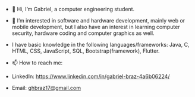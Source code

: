 - 👋 Hi, I’m Gabriel, a computer engineering student.

- 👀 I’m interested in software and hardware development, mainly web or mobile development, but I also have an interest in learning computer security, hardware coding
and computer graphics as well.

- I have basic knowledge in the following languages/frameworks: Java, C, HTML, CSS, JavaScript, SQL, Bootstrap(framework), Flutter.

- 📫 How to reach me:
- LinkedIn: https://www.linkedin.com/in/gabriel-braz-4a6b06224/ 

- Email: ghbraz17@gmail.com

<!---
GabrielHenB/GabrielHenB is a ✨ special ✨ repository because its `README.md` (this file) appears on your GitHub profile.
You can click the Preview link to take a look at your changes.
--->
